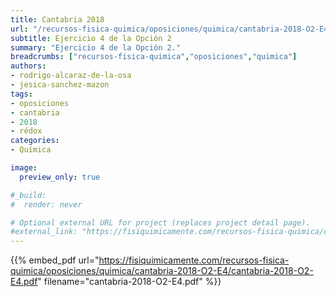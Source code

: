 ```yaml
---
title: Cantabria 2018
url: "/recursos-fisica-quimica/oposiciones/quimica/cantabria-2018-O2-E4"
subtitle: Ejercicio 4 de la Opción 2
summary: "Ejercicio 4 de la Opción 2."
breadcrumbs: ["recursos-fisica-quimica","oposiciones","quimica"]
authors:
- rodrigo-alcaraz-de-la-osa
- jesica-sanchez-mazon
tags:
- oposiciones
- cantabria
- 2018
- rédox
categories:
- Química

image:
  preview_only: true

#_build:
#  render: never

# Optional external URL for project (replaces project detail page).
#external_link: "https://fisiquimicamente.com/recursos-fisica-quimica/oposiciones/quimica/cantabria-2018-o2-e4/cantabria-2018-o2-e4.pdf"
---
```


{{% embed_pdf url="https://fisiquimicamente.com/recursos-fisica-quimica/oposiciones/quimica/cantabria-2018-O2-E4/cantabria-2018-O2-E4.pdf" filename="cantabria-2018-O2-E4.pdf" %}}